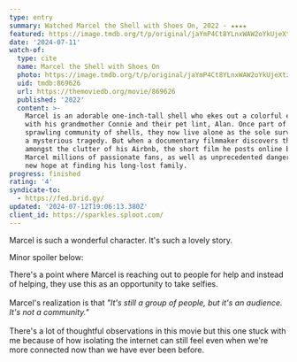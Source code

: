 ```yaml
---
type: entry
summary: Watched Marcel the Shell with Shoes On, 2022 - ★★★★
featured: https://image.tmdb.org/t/p/original/jaYmP4Ct8YLnxWAW2oYkUjeXtzm.jpg
date: '2024-07-11'
watch-of:
  type: cite
  name: Marcel the Shell with Shoes On
  photo: https://image.tmdb.org/t/p/original/jaYmP4Ct8YLnxWAW2oYkUjeXtzm.jpg
  uid: tmdb:869626
  url: https://themoviedb.org/movie/869626
  published: '2022'
  content: >-
    Marcel is an adorable one-inch-tall shell who ekes out a colorful existence
    with his grandmother Connie and their pet lint, Alan. Once part of a
    sprawling community of shells, they now live alone as the sole survivors of
    a mysterious tragedy. But when a documentary filmmaker discovers them
    amongst the clutter of his Airbnb, the short film he posts online brings
    Marcel millions of passionate fans, as well as unprecedented dangers and a
    new hope at finding his long-lost family.
progress: finished
rating: '4'
syndicate-to:
  - https://fed.brid.gy/
updated: '2024-07-12T19:06:13.380Z'
client_id: https://sparkles.sploot.com/
---
```

Marcel is such a wonderful character. It's such a lovely story.

Minor spoiler below:

<spoiler>There's a point where Marcel is reaching out to people for help and instead of helping, they use this as an opportunity to take selfies.<br><br>Marcel's realization is that <i>"It's still a group of people, but it's an audience. It's not a community."</i><br><br>There's a lot of thoughtful observations in this movie but this one stuck with me because of how isolating the internet can still feel even when we're more connected now than we have ever been before.</spoiler>
